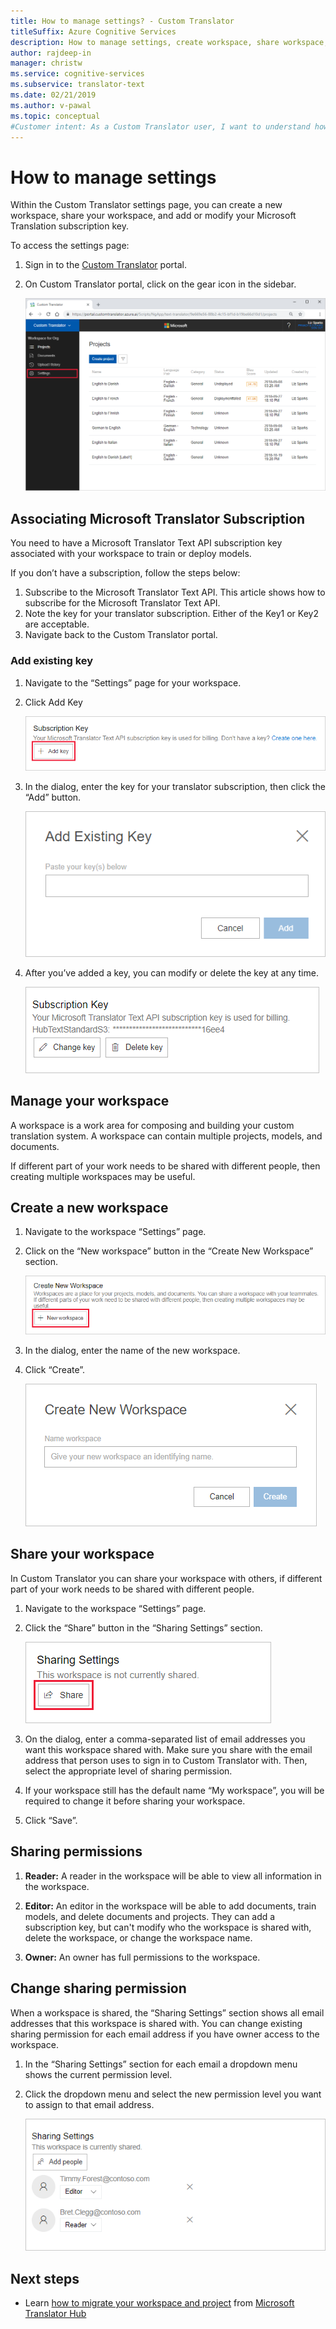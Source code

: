 ```yaml
---
title: How to manage settings? - Custom Translator
titleSuffix: Azure Cognitive Services
description: How to manage settings, create workspace, share workspace, and manage subscription key in Custom Translator.
author: rajdeep-in
manager: christw
ms.service: cognitive-services
ms.subservice: translator-text
ms.date: 02/21/2019
ms.author: v-pawal
ms.topic: conceptual
#Customer intent: As a Custom Translator user, I want to understand how to manage settings, so that I can create workspace, share workspace, and manage subscription key in Custom Translator.
---
```


# How to manage settings

Within the Custom Translator settings page, you can create a new workspace, share your workspace, and add or modify your Microsoft Translation subscription key.

To access the settings page:

1. Sign in to the [Custom Translator](https://portal.customtranslator.azure.ai/) portal.
2. On Custom Translator portal, click on the gear icon in the sidebar.

    ![Setting Link](media/how-to/how-to-settings.png)

## Associating Microsoft Translator Subscription

You need to have a Microsoft Translator Text API subscription key associated with your workspace to train or deploy models.

If you don’t have a subscription, follow the steps below:

1. Subscribe to the Microsoft Translator Text API. This article shows how to subscribe for the Microsoft Translator Text API.
2. Note the key for your translator subscription. Either of the  Key1 or Key2 are acceptable.
3. Navigate back to the Custom Translator portal.

### Add existing key

1.	Navigate to the “Settings” page for your workspace.
2.	Click Add Key

    ![How to add subscription key](media/how-to/how-to-add-subscription-key.png)

3. In the dialog, enter the key for your translator subscription, then click the “Add” button.

    ![How to add subscription key](media/how-to/how-to-add-subscription-key-dialog.png)
4.	After you’ve added a key, you can modify or delete the key at any time.

    ![Subscription key after add](media/how-to/subscription-key-after-add.png)

## Manage your workspace

A workspace is a work area for composing and building your custom translation system. A workspace can contain multiple projects, models, and documents.

If different part of your work needs to be shared with different people, then creating multiple workspaces may be useful.

## Create a new workspace

1.	Navigate to the workspace “Settings” page.
2.	Click on the “New workspace” button in the “Create New Workspace” section.

    ![Create new workspace](media/how-to/create-new-workspace.png)

4.	In the dialog, enter the name of the new workspace.
5.	Click “Create”.

    ![Create new workspace dialog](media/how-to/create-new-workspace-dialog.png)

## Share your workspace

In Custom Translator you can share your workspace with others, if different part of your work needs to be shared with different people.

1.	Navigate to the workspace “Settings” page.
2.	Click the “Share” button in the “Sharing Settings” section.

    ![Share workspace](media/how-to/share-workspace.png)

3.	On the dialog, enter a comma-separated list of email addresses you want this workspace shared with. Make sure you share with the email address that person uses to sign in to Custom Translator with. Then, select the appropriate level of sharing permission.

4.	If your workspace still has the default name “My workspace”, you will be required to change it before sharing your workspace.
5.	Click “Save”.

## Sharing permissions

1.	**Reader:** A reader in the workspace will be able to view all information in the workspace.

2.	**Editor:** An editor in the workspace will be able to add documents, train models, and delete documents and projects. They can add a subscription key, but can't modify who the workspace is shared with, delete the workspace, or change the workspace name.

3.	**Owner:** An owner has full permissions to the workspace.

## Change sharing permission

When a workspace is shared, the “Sharing Settings” section shows all email addresses that this workspace is shared with. You can change existing sharing permission for each email address if you have owner access to the workspace.

1.	In the “Sharing Settings” section for each email a dropdown menu shows the current permission level.

2.	Click the dropdown menu and select the new permission level you want to assign to that email address.

    ![Sharing permission settings](media/how-to/sharing-permission-settings.png)

## Next steps

- Learn [how to migrate your workspace and project](how-to-migrate.md) from [Microsoft Translator Hub](https://hub.microsofttranslator.com)
